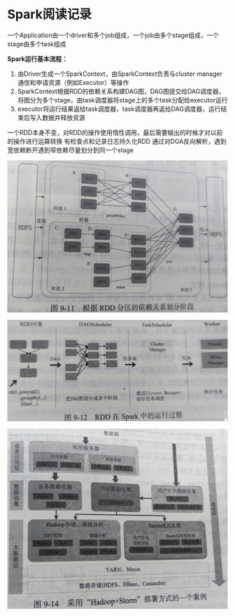 # Spark阅读记录

一个Application由一个driver和多个job组成，一个job由多个stage组成，一个stage由多个task组成

**Spark运行基本流程：**

1. 由Driver生成一个SparkContext，由SparkContext负责与cluster manager通信和申请资源（例如Executor）等操作
2. SparkContext根据RDD的依赖关系构建DAG图，DAG图提交给DAG调度器，将图分为多个stage，由task调度器将stage上的多个task分配给executor运行
3. executor将运行结果返给task调度器，task调度器再返给DAG调度器，运行结束后写入数据并释放资源

一个RDD本身不变，对RDD的操作使用惰性调用，最后需要输出的时候才对以前的操作进行运算转换
有检查点和记录日志持久化RDD
通过对DGA反向解析，遇到宽依赖断开遇到窄依赖尽量划分到同一个stage

![IMG_20211116_172810](https://raw.githubusercontent.com/liang636600/cloudImg/master/images/IMG_20211116_172810.jpg)

![IMG_20211116_173117](https://raw.githubusercontent.com/liang636600/cloudImg/master/images/IMG_20211116_173117.jpg)

![IMG_20211116_173849](https://raw.githubusercontent.com/liang636600/cloudImg/master/images/IMG_20211116_173849.jpg)


